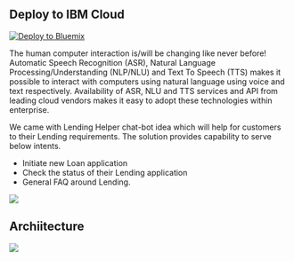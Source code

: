 
## Deploy to IBM Cloud
[![Deploy to Bluemix](https://bluemix.net/deploy/button.png)](https://bluemix.net/deploy?repository=https://github.com/sukhramb/intelligent-interfaces.git)

The human computer interaction is/will be changing like never before! Automatic Speech Recognition (ASR), Natural Language Processing/Understanding (NLP/NLU) and Text To Speech (TTS) makes it possible to interact with computers using natural language using voice and text respectively. Availability of ASR, NLU and TTS services and API from leading cloud vendors makes it easy to adopt these technologies within enterprise.

We came with Lending Helper chat-bot idea which will help for customers to their Lending requirements. The solution provides capability to serve below intents.
*	Initiate new Loan application
*	Check the status of their Lending application
*	General FAQ around Lending.

![](https://github.com/sukhramb/intelligent-interfaces/blob/master/public/img/chatbot.png)

## Archiitecture
![](https://github.com/sukhramb/intelligent-interfaces/blob/master/public/img/bot-architecture.png)



